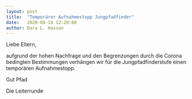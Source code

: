 ```yaml
---
layout: post
title:  "Temporärer Aufnahmestopp Jungpfadfinder"
date:   2020-08-14 12:20:00
author: Dara L. Hassan
---
```


Liebe Eltern, 

aufgrund der hohen Nachfrage und den Begrenzungen durch die Corona bedingten Bestimmungen verhängen wir für die Jungpfadfinderstufe einen temporären Aufnahmestopp.

Gut Pfad

Die Leiterrunde
